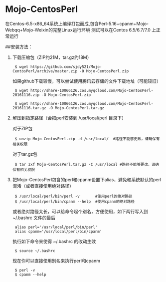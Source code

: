 # Mojo-CentosPerl
在Centos-6.5-x86_64系统上编译打包而成,包含Perl-5.16+cpanm+Mojo-Webqq+Mojo-Weixin的完整Linux运行环境
测试可以在Centos 6.5/6.7/7.0 上正常运行

##安装方法：

1. 下载压缩包（ZIP约21M，tar.gz约18M）

        $ wget https://github.com/sjdy521/Mojo-CentosPerl/archive/master.zip -O Mojo-CentosPerl.zip

    如果github下载较慢，可以尝试使用腾讯云存储的文件下载地址（可能较旧）

        $ wget http://share-10066126.cos.myqcloud.com/Mojo-CentosPerl-20161116.zip -O Mojo-CentosPerl.zip
        
        $ wget http://share-10066126.cos.myqcloud.com/Mojo-CentosPerl-20161116.tar.gz -O Mojo-CentosPerl.tar.gz
        

2. 解压到指定路径（会把perl安装到 /usr/local/perl 目录下）
   
    对于ZIP包 

        $ unzip Mojo-CentosPerl.zip -d /usr/local/  #路径不能够更改，请确保有相关权限

    对于tar.gz包

        $ tar zxf Mojo-CentosPerl.tar.gz -C /usr/local #路径不能够更改，请确保有相关权限

3. 把Mojo-CentosPerl包含的perl和cpanm设置下alias，避免和系统默认的perl混淆（或者直接使用绝对路径）

        $ /usr/local/perl/bin/perl -v       #使用perl的绝对路径
        $ /usr/local/perl/bin/cpanm --help  #使用cpanm的绝对路径

   或者绝对路径太长，可以给命令起个别名，方便使用，如下两行写入到 ~/.bashrc 文件的最后

        alias perl='/usr/local/perl/bin/perl'
        alias cpanm='/usr/local/perl/bin/cpanm' 

    执行如下命令来使得 ~/.bashrc 的改动生效

        $ source ~/.bashrc

    现在你可以直接使用别名来执行perl和cpanm
        
        $ perl -v 
        $ cpanm --help
